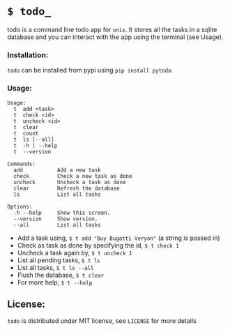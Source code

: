 `$ todo_`
============

todo is a command line todo app for `unix`. It stores all the tasks in a sqlite database and you can interact with the app using the terminal (see Usage).

### Installation:
`todo` can be installed from pypi using `pip install pytodo`.

### Usage:
```
Usage:
  t  add <task>
  t  check <id>
  t  uncheck <id>
  t  clear
  t  count
  t  ls [--all]
  t  -h | --help
  t  --version

Commands:
  add           Add a new task
  check         Check a new task as done
  uncheck       Uncheck a task as done
  clear         Refresh the database
  ls            List all tasks

Options:
  -h --help     Show this screen.
  --version     Show version.
  --all         List all tasks
```
- Add a task using, `$ t add "Buy Bugatti Veryon"` (a string is passed in)
- Check as task as done by specifying the id, `$ t check 1`
- Uncheck a task again by, `$ t uncheck 1`
- List all pending tasks, `$ t ls`
- List all tasks, `$ t ls --all`
- Flush the database, `$ t clear`
- For more help, `$ t --help`

License:
---------
`todo` is distributed under MIT license, see `LICENSE` for more details
